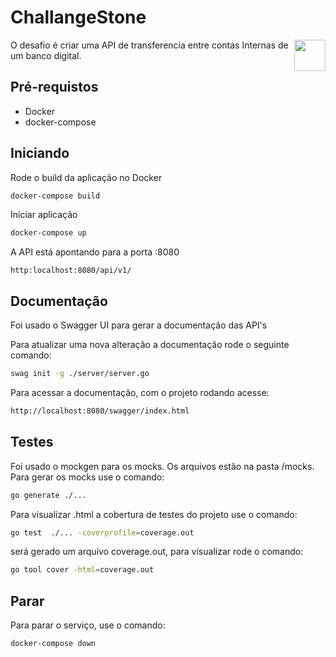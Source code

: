 # ChallangeStone

<img align="right" width="50px" src="https://raw.githubusercontent.com/swaggo/swag/master/assets/swaggo.png">

O desafio é criar uma API de transferencia entre contas Internas de um banco digital.

## Pré-requistos

- Docker
- docker-compose
## Iniciando

Rode o build da aplicação no Docker

```sh
docker-compose build
```
Iniciar aplicação

```sh
docker-compose up
```

A API está apontando para a porta :8080

```
http:localhost:8080/api/v1/
```

## Documentação

Foi usado o Swagger UI para gerar a documentação das API's

Para atualizar uma nova alteração a documentação rode o seguinte comando: 

```sh
swag init -g ./server/server.go
```

Para acessar a documentação, com o projeto rodando acesse: 
```sh
http://localhost:8080/swagger/index.html
```

## Testes

Foi usado o mockgen para os mocks. Os arquivos estão na pasta /mocks. Para gerar os mocks use o comando: 

```sh
go generate ./...
```

Para visualizar .html a cobertura de testes do projeto use o comando: 

```sh
go test  ./... -coverprofile=coverage.out
```

será gerado um arquivo coverage.out, para visualizar rode o comando: 

```sh
go tool cover -html=coverage.out 
```

## Parar

Para parar o serviço, use o comando: 

```sh
docker-compose down
```
